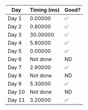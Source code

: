 | Day    | Timing (ms) | Good? |
|--------|-------------|-------|
| Day 1  | 0.00000     |✅     |
| Day 2  | 0.80000     |✅     |
| Day 3  | 30.00000    |✅     |
| Day 4  | 5.80000     |✅     |
| Day 5  | 0.00000     |✅     |
| Day 6  | Not done    |ND     |
| Day 7  | 2.90000     |✅     |
| Day 8  | Not done    |ND     |
| Day 9  | 5.30000     |✅     |
| Day 10 | Not done    |ND     |
| Day 11 | 3.20000     |✅     |
